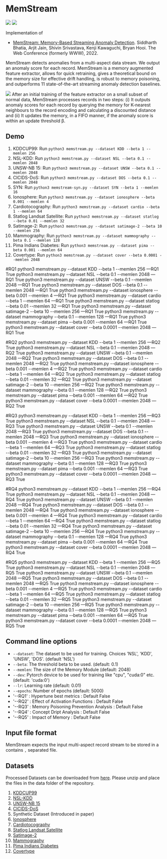 # MemStream

<p>
  <a href="https://arxiv.org/pdf/2106.03837.pdf"><img src="http://img.shields.io/badge/Paper-PDF-brightgreen.svg"></a>
  <a href="https://github.com/Stream-AD/MemStream/blob/master/LICENSE">
    <img src="https://img.shields.io/badge/License-Apache%202.0-blue.svg">
  </a>
</p>

Implementation of

- [MemStream: Memory-Based Streaming Anomaly Detection](https://arxiv.org/pdf/2106.03837.pdf). Siddharth Bhatia, Arjit Jain, Shivin Srivastava, Kenji Kawaguchi, Bryan Hooi. The Web Conference (formerly WWW), 2022.

MemStream detects anomalies from a multi-aspect data stream. We output an anomaly score for each record. MemStream is a memory augmented feature extractor, allows for quick retraining, gives a theoretical bound on the memory size for effective drift handling, is robust to memory poisoning, and outperforms 11 state-of-the-art streaming anomaly detection baselines.

![](MemStream.png)
After an initial training of the feature extractor on a small subset of normal data, MemStream processes records in two steps: (i) It outputs anomaly scores for each record by querying the memory for K-nearest neighbours to the record encoding and calculating a discounted distance and (ii) It updates the memory, in a FIFO manner, if the anomaly score is within an update threshold β.


## Demo

1. KDDCUP99: Run `python3 memstream.py --dataset KDD --beta 1 --memlen 256`
2. NSL-KDD: Run `python3 memstream.py --dataset NSL --beta 0.1 --memlen 2048`
3. UNSW-NB 15: Run `python3 memstream.py --dataset UNSW --beta 0.1 --memlen 2048`
4. CICIDS-DoS: Run `python3 memstream.py --dataset DOS --beta 0.1 --memlen 2048`
5. SYN: Run `python3 memstream-syn.py --dataset SYN --beta 1 --memlen 16`
6. Ionosphere: Run `python3 memstream.py --dataset ionosphere --beta 0.001 --memlen 4`
7. Cardiotocography: Run `python3 memstream.py --dataset cardio --beta 1 --memlen 64`
8. Statlog Landsat Satellite: Run `python3 memstream.py --dataset statlog --beta 0.01 --memlen 32`
9. Satimage-2: Run `python3 memstream.py --dataset satimage-2 --beta 10 --memlen 256`
10. Mammography: Run `python3 memstream.py --dataset mammography --beta 0.1 --memlen 128`
11. Pima Indians Diabetes: Run `python3 memstream.py --dataset pima --beta 0.001 --memlen 64`
12. Covertype: Run `python3 memstream.py --dataset cover --beta 0.0001 --memlen 2048`

#RQ1
python3 memstream.py --dataset KDD --beta 1 --memlen 256 —RQ1 True
python3 memstream.py --dataset NSL --beta 0.1 --memlen 2048 —RQ1 True
python3 memstream.py --dataset UNSW --beta 0.1 --memlen 2048 —RQ1 True
python3 memstream.py --dataset DOS --beta 0.1 --memlen 2048 —RQ1 True
python3 memstream.py --dataset ionosphere --beta 0.001 --memlen 4 —RQ1 True
python3 memstream.py --dataset cardio --beta 1 --memlen 64 —RQ1 True
python3 memstream.py --dataset statlog --beta 0.01 --memlen 32 —RQ1 True
python3 memstream.py --dataset satimage-2 --beta 10 --memlen 256 —RQ1 True
python3 memstream.py --dataset mammography --beta 0.1 --memlen 128 —RQ1 True
python3 memstream.py --dataset pima --beta 0.001 --memlen 64 —RQ1 True
python3 memstream.py --dataset cover --beta 0.0001 --memlen 2048 —RQ1 True

#RQ2
python3 memstream.py --dataset KDD --beta 1 --memlen 256 —RQ2 True
python3 memstream.py --dataset NSL --beta 0.1 --memlen 2048 —RQ2 True
python3 memstream.py --dataset UNSW --beta 0.1 --memlen 2048 —RQ2 True
python3 memstream.py --dataset DOS --beta 0.1 --memlen 2048 —RQ2 True
python3 memstream.py --dataset ionosphere --beta 0.001 --memlen 4 —RQ2 True
python3 memstream.py --dataset cardio --beta 1 --memlen 64 —RQ2 True
python3 memstream.py --dataset statlog --beta 0.01 --memlen 32 —RQ2 True
python3 memstream.py --dataset satimage-2 --beta 10 --memlen 256 —RQ2 True
python3 memstream.py --dataset mammography --beta 0.1 --memlen 128 —RQ2 True
python3 memstream.py --dataset pima --beta 0.001 --memlen 64 —RQ2 True
python3 memstream.py --dataset cover --beta 0.0001 --memlen 2048 —RQ2 True

#RQ3
python3 memstream.py --dataset KDD --beta 1 --memlen 256 —RQ3 True
python3 memstream.py --dataset NSL --beta 0.1 --memlen 2048 —RQ3 True
python3 memstream.py --dataset UNSW --beta 0.1 --memlen 2048 —RQ3 True
python3 memstream.py --dataset DOS --beta 0.1 --memlen 2048 —RQ3 True
python3 memstream.py --dataset ionosphere --beta 0.001 --memlen 4 —RQ3 True
python3 memstream.py --dataset cardio --beta 1 --memlen 64 —RQ3 True
python3 memstream.py --dataset statlog --beta 0.01 --memlen 32 —RQ3 True
python3 memstream.py --dataset satimage-2 --beta 10 --memlen 256 —RQ3 True
python3 memstream.py --dataset mammography --beta 0.1 --memlen 128 —RQ3 True
python3 memstream.py --dataset pima --beta 0.001 --memlen 64 —RQ3 True
python3 memstream.py --dataset cover --beta 0.0001 --memlen 2048 —RQ3 True

#RQ4
python3 memstream.py --dataset KDD --beta 1 --memlen 256 —RQ4 True
python3 memstream.py --dataset NSL --beta 0.1 --memlen 2048 —RQ4 True
python3 memstream.py --dataset UNSW --beta 0.1 --memlen 2048 —RQ4 True
python3 memstream.py --dataset DOS --beta 0.1 --memlen 2048 —RQ4 True
python3 memstream.py --dataset ionosphere --beta 0.001 --memlen 4 —RQ4 True
python3 memstream.py --dataset cardio --beta 1 --memlen 64 —RQ4 True
python3 memstream.py --dataset statlog --beta 0.01 --memlen 32 —RQ4 True
python3 memstream.py --dataset satimage-2 --beta 10 --memlen 256 —RQ4 True
python3 memstream.py --dataset mammography --beta 0.1 --memlen 128 —RQ4 True
python3 memstream.py --dataset pima --beta 0.001 --memlen 64 —RQ4 True
python3 memstream.py --dataset cover --beta 0.0001 --memlen 2048 —RQ4 True

#RQ5
python3 memstream.py --dataset KDD --beta 1 --memlen 256 —RQ5 True
python3 memstream.py --dataset NSL --beta 0.1 --memlen 2048 —RQ5 True
python3 memstream.py --dataset UNSW --beta 0.1 --memlen 2048 —RQ5 True
python3 memstream.py --dataset DOS --beta 0.1 --memlen 2048 —RQ5 True
python3 memstream.py --dataset ionosphere --beta 0.001 --memlen 4 —RQ5 True
python3 memstream.py --dataset cardio --beta 1 --memlen 64 —RQ5 True
python3 memstream.py --dataset statlog --beta 0.01 --memlen 32 —RQ5 True
python3 memstream.py --dataset satimage-2 --beta 10 --memlen 256 —RQ5 True
python3 memstream.py --dataset mammography --beta 0.1 --memlen 128 —RQ5 True
python3 memstream.py --dataset pima --beta 0.001 --memlen 64 —RQ5 True
python3 memstream.py --dataset cover --beta 0.0001 --memlen 2048 —RQ5 True

## Command line options
  * `--dataset`: The dataset to be used for training. Choices 'NSL', 'KDD', 'UNSW', 'DOS'. (default 'NSL')
  * `--beta`: The threshold beta to be used. (default: 0.1)
  * `--memlen`: The size of the Memory Module (default: 2048)
  * `--dev`: Pytorch device to be used for training like "cpu", "cuda:0" etc. (default: 'cuda:0')
  * `--lr`: Learning rate (default: 0.01)
  * `--epochs`: Number of epochs (default: 5000)
  * '--RQ1' : Hypertune best metrics : Default False
  * '--RQ2' : Effect of Activation Functions : Default False
  * '--RQ3' : Memory Poisoning Prevention Analysis : Default False
  * '--RQ4' : Concept Dript Analysis : Default False
  * '--RQ5' : Impact of Memory : Default False

## Input file format
MemStream expects the input multi-aspect record stream to be stored in a contains `,` separated file.

## Datasets
Processed Datasets can be downloaded from [here](https://drive.google.com/file/d/1najJ13lSwPpB9lkGk-6ZzgAV65m8ux7Y/view?usp=sharing). Please unzip and place the files in the data folder of the repository.

1. [KDDCUP99](http://kdd.ics.uci.edu/databases/kddcup99/kddcup99.html)
2. [NSL-KDD](https://www.unb.ca/cic/datasets/nsl.html)
3. [UNSW-NB 15](https://www.unsw.adfa.edu.au/unsw-canberra-cyber/cybersecurity/ADFA-NB15-Datasets/)
4. [CICIDS-DoS](https://www.unb.ca/cic/datasets/ids-2018.html)
5. Synthetic Dataset (Introduced in paper)
6. [Ionosphere](https://archive.ics.uci.edu/ml/index.php)
7. [Cardiotocography](https://archive.ics.uci.edu/ml/index.php)
8. [Statlog Landsat Satellite](https://archive.ics.uci.edu/ml/index.php)
9. [Satimage-2](http://odds.cs.stonybrook.edu)
10. [Mammography](http://odds.cs.stonybrook.edu)
11. [Pima Indians Diabetes](https://archive.ics.uci.edu/ml/index.php)
12. [Covertype](https://archive.ics.uci.edu/ml/index.php)


